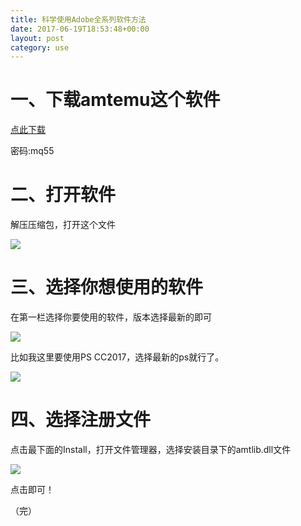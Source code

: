 ```yaml
---
title: 科学使用Adobe全系列软件方法
date: 2017-06-19T18:53:48+00:00
layout: post
category: use
---
```


# 一、下载amtemu这个软件

<a href="https://pan.baidu.com/s/1bpw7Dkb" target="_blank">点此下载</a>

密码:mq55

# 二、打开软件

解压压缩包，打开这个文件

![](https://ws1.sinaimg.cn/large/0061gbutgy1fgqp6lqkomj307d01yjr8.jpg)

# 三、选择你想使用的软件

在第一栏选择你要使用的软件，版本选择最新的即可

![](https://ws1.sinaimg.cn/large/0061gbutgy1fgqp7g1tqwj309j09zmxi.jpg)

比如我这里要使用PS CC2017，选择最新的ps就行了。

![](https://ws1.sinaimg.cn/large/0061gbutgy1fgqp8fj7w5j309j09zt8x.jpg)

# 四、选择注册文件

点击最下面的Install，打开文件管理器，选择安装目录下的amtlib.dll文件

![](https://ws1.sinaimg.cn/large/0061gbutgy1fgqpao7dofj30fv0c5aao.jpg)

点击即可！

（完）
